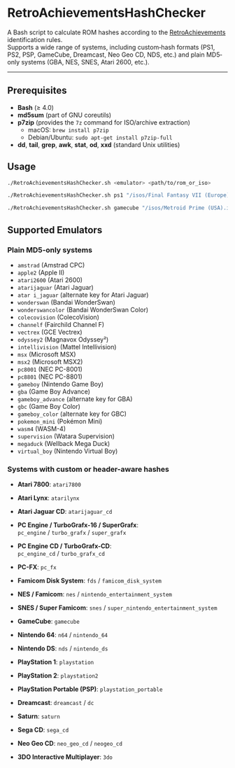 # RetroAchievementsHashChecker

A Bash script to calculate ROM hashes according to the [RetroAchievements](https://docs.retroachievements.org/developer-docs/game-identification.html) identification rules.  
Supports a wide range of systems, including custom‐hash formats (PS1, PS2, PSP, GameCube, Dreamcast, Neo Geo CD, NDS, etc.) and plain MD5‐only systems (GBA, NES, SNES, Atari 2600, etc.).

---


## Prerequisites

- **Bash** (≥ 4.0)  
- **md5sum** (part of GNU coreutils)  
- **p7zip** (provides the `7z` command for ISO/archive extraction)  
  - macOS: `brew install p7zip`  
  - Debian/Ubuntu: `sudo apt-get install p7zip-full`  
- **dd**, **tail**, **grep**, **awk**, **stat**, **od**, **xxd** (standard Unix utilities)

## Usage

```bash
./RetroAchievementsHashChecker.sh <emulator> <path/to/rom_or_iso>
```

```bash
./RetroAchievementsHashChecker.sh ps1 "/isos/Final Fantasy VII (Europe).iso"
```

```bash
./RetroAchievementsHashChecker.sh gamecube "/isos/Metroid Prime (USA).iso"
```

## Supported Emulators

### Plain MD5‐only systems
- `amstrad` (Amstrad CPC)  
- `apple2` (Apple II)  
- `atari2600` (Atari 2600)  
- `atarijaguar` (Atari Jaguar)  
- `atar i_jaguar` (alternate key for Atari Jaguar)  
- `wonderswan` (Bandai WonderSwan)  
- `wonderswancolor` (Bandai WonderSwan Color)  
- `colecovision` (ColecoVision)  
- `channelf` (Fairchild Channel F)  
- `vectrex` (GCE Vectrex)  
- `odyssey2` (Magnavox Odyssey²)  
- `intellivision` (Mattel Intellivision)  
- `msx` (Microsoft MSX)  
- `msx2` (Microsoft MSX2)  
- `pc8001` (NEC PC-8001)  
- `pc8801` (NEC PC-8801)  
- `gameboy` (Nintendo Game Boy)  
- `gba` (Game Boy Advance)  
- `gameboy_advance` (alternate key for GBA)  
- `gbc` (Game Boy Color)  
- `gameboy_color` (alternate key for GBC)  
- `pokemon_mini` (Pokémon Mini)  
- `wasm4` (WASM-4)  
- `supervision` (Watara Supervision)  
- `megaduck` (Wellback Mega Duck)  
- `virtual_boy` (Nintendo Virtual Boy)  

### Systems with custom or header-aware hashes
- **Atari 7800**: `atari7800`  
- **Atari Lynx**: `atarilynx`  
- **Atari Jaguar CD**: `atarijaguar_cd`  

- **PC Engine / TurboGrafx-16 / SuperGrafx**:  
  `pc_engine` / `turbo_grafx` / `super_grafx`  
- **PC Engine CD / TurboGrafx-CD**:  
  `pc_engine_cd` / `turbo_grafx_cd`  
- **PC-FX**: `pc_fx`  

- **Famicom Disk System**: `fds` / `famicom_disk_system`  

- **NES / Famicom**: `nes` / `nintendo_entertainment_system`  
- **SNES / Super Famicom**: `snes` / `super_nintendo_entertainment_system`  

- **GameCube**: `gamecube`  
- **Nintendo 64**: `n64` / `nintendo_64`  
- **Nintendo DS**: `nds` / `nintendo_ds`  

- **PlayStation 1**: `playstation`  
- **PlayStation 2**: `playstation2`  
- **PlayStation Portable (PSP)**: `playstation_portable`  

- **Dreamcast**: `dreamcast` / `dc`  
- **Saturn**: `saturn`  
- **Sega CD**: `sega_cd`  

- **Neo Geo CD**: `neo_geo_cd` / `neogeo_cd`  

- **3DO Interactive Multiplayer**: `3do`  
